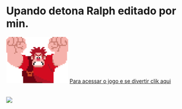 # Upando detona Ralph editado por min. 
<img src="https://github.com/EzielDeAndrade/DetRalphHTML/blob/main/src/images/ralph.png">
<a href="https://ezieldeandrade.github.io/ProjetoDIoHTML/">Para acessar o jogo e se divertir clik aqui</a> <br><br> <br>
<img src ="https://ecdd.infnet.edu.br/rj/wp-content/uploads/sites/9/2017/09/Graduacao-em-Jogos-Digitais-1.jpg">

